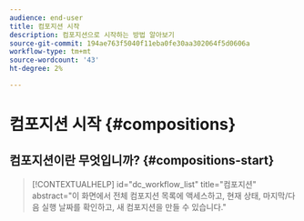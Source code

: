 ```yaml
---
audience: end-user
title: 컴포지션 시작
description: 컴포지션으로 시작하는 방법 알아보기
source-git-commit: 194ae763f5040f11eba0fe30aa302064f5d0606a
workflow-type: tm+mt
source-wordcount: '43'
ht-degree: 2%

---
```


# 컴포지션 시작 {#compositions}






## 컴포지션이란 무엇입니까? {#compositions-start}


>[!CONTEXTUALHELP]
>id="dc_workflow_list"
>title="컴포지션"
>abstract="이 화면에서 전체 컴포지션 목록에 액세스하고, 현재 상태, 마지막/다음 실행 날짜를 확인하고, 새 컴포지션을 만들 수 있습니다."


